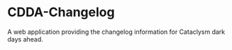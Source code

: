 # CDDA-Changelog
A web application providing the changelog information for Cataclysm dark days ahead.

